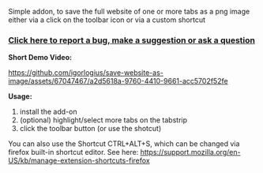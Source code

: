 Simple addon, to save the full website of one or more tabs as a png image either via a click on the toolbar icon or via a custom shortcut

### [Click here to report a bug, make a suggestion or ask a question](https://github.com/igorlogius/igorlogius/issues/new/choose)

<b>Short Demo Video: </b>

https://github.com/igorlogius/save-website-as-image/assets/67047467/a2d5618a-9760-4410-9661-acc5702f52fe

<b>Usage:</b>
<ol>
<li>install the add-on </li>
<li>(optional) highlight/select more tabs on the tabstrip</li>
<li>click the toolbar button (or use the shotcut) </li>
</ol>

You can also use the Shortcut CTRL+ALT+S, which can be changed via firefox  built-in  shortcut editor.
See here: https://support.mozilla.org/en-US/kb/manage-extension-shortcuts-firefox
